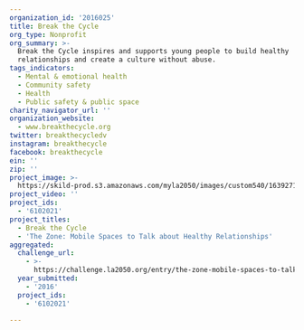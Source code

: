 ```yaml
---
organization_id: '2016025'
title: Break the Cycle
org_type: Nonprofit
org_summary: >-
  Break the Cycle inspires and supports young people to build healthy
  relationships and create a culture without abuse.
tags_indicators:
  - Mental & emotional health
  - Community safety
  - Health
  - Public safety & public space
charity_navigator_url: ''
organization_website:
  - www.breakthecycle.org
twitter: breakthecycledv
instagram: breakthecycle
facebook: breakthecycle
ein: ''
zip: ''
project_image: >-
  https://skild-prod.s3.amazonaws.com/myla2050/images/custom540/1639271165741-team90.JPG
project_video: ''
project_ids:
  - '6102021'
project_titles:
  - Break the Cycle
  - 'The Zone: Mobile Spaces to Talk about Healthy Relationships'
aggregated:
  challenge_url:
    - >-
      https://challenge.la2050.org/entry/the-zone-mobile-spaces-to-talk-about-healthy-relationships
  year_submitted:
    - '2016'
  project_ids:
    - '6102021'

---
```

